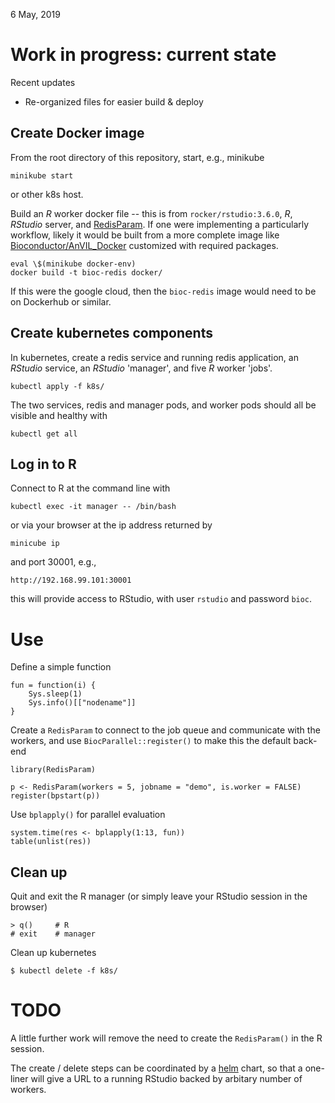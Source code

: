 6 May, 2019

# Work in progress: current state

Recent updates

- Re-organized files for easier build & deploy

## Create Docker image

From the root directory of this repository, start, e.g., minikube

    minikube start

or other k8s host.

Build an _R_ worker docker file -- this is from
`rocker/rstudio:3.6.0`, _R_, _RStudio_ server, and [RedisParam][]. If
one were implementing a particularly workflow, likely it would be
built from a more complete image like [Bioconductor/AnVIL_Docker][]
customized with required packages.

    eval \$(minikube docker-env)
    docker build -t bioc-redis docker/

If this were the google cloud, then the `bioc-redis` image would need to
be on Dockerhub or similar.

[RedisParam]: https://github.com/mtmorgan/RedisParam
[Bioconductor/AnVIL_Docker]: https://github.com/Bioconductor/AnVIL_Docker

## Create kubernetes components

In kubernetes, create a redis service and running redis application,
an _RStudio_ service, an _RStudio_ 'manager', and five _R_ worker
'jobs'.

    kubectl apply -f k8s/

The two services, redis and manager pods, and worker pods should all
be visible and healthy with

    kubectl get all

## Log in to R

Connect to R at the command line with

    kubectl exec -it manager -- /bin/bash

or via your browser at the ip address returned by

    minicube ip

and port 30001, e.g.,

    http://192.168.99.101:30001

this will provide access to RStudio, with user `rstudio` and password
`bioc`.

# Use

Define a simple function

    fun = function(i) {
        Sys.sleep(1)
        Sys.info()[["nodename"]]
    }

Create a `RedisParam` to connect to the job queue and communicate with
the workers, and use `BiocParallel::register()` to make this the
default back-end

    library(RedisParam)

    p <- RedisParam(workers = 5, jobname = "demo", is.worker = FALSE)
    register(bpstart(p))

Use `bplapply()` for parallel evaluation

    system.time(res <- bplapply(1:13, fun))
    table(unlist(res))

## Clean up

Quit and exit the R manager (or simply leave your RStudio session in
the browser)

    > q()     # R
    # exit    # manager

Clean up kubernetes

    $ kubectl delete -f k8s/

# TODO

A little further work will remove the need to create the
`RedisParam()` in the R session.

The create / delete steps can be coordinated by a [helm] chart, so
that a one-liner will give a URL to a running RStudio backed by
arbitary number of workers.

[helm]: https://helm.sh/
